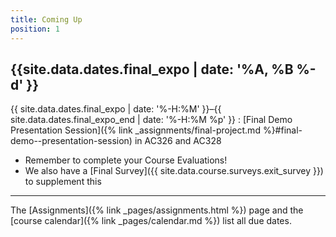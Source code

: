 ```yaml
---
title: Coming Up
position: 1
---
```


## {{site.data.dates.final_expo | date: '%A, %B %-d' }}

{{ site.data.dates.final_expo | date: '%-H:%M' }}–{{ site.data.dates.final_expo_end | date: '%-H:%M %p' }}
: [Final Demo Presentation Session]({% link _assignments/final-project.md %}#final-demo--presentation-session) in AC326 and AC328

* Remember to complete your Course Evaluations!
* We also have a [Final Survey]({{ site.data.course.surveys.exit_survey }}) to supplement this

---

The [Assignments]({% link _pages/assignments.html %}) page and the [course calendar]({% link _pages/calendar.md %}) list all due dates.
